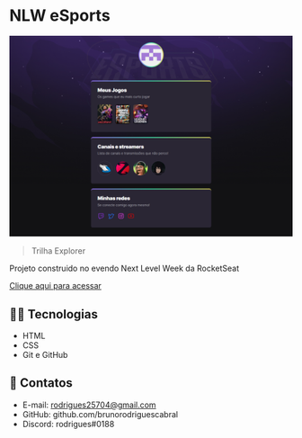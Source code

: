# NLW eSports

![preview](./.github/preview.png)

>Trilha Explorer

Projeto construido no evendo Next Level Week da RocketSeat

[Clique aqui para acessar](https://nlw-rocketseat.netlify.app)

## 👨‍💻 Tecnologias

- HTML
- CSS
- Git e GitHub

## 📩 Contatos

- E-mail: rodrigues25704@gmail.com 
- GitHub: github.com/brunorodriguescabral
- Discord: rodrigues#0188